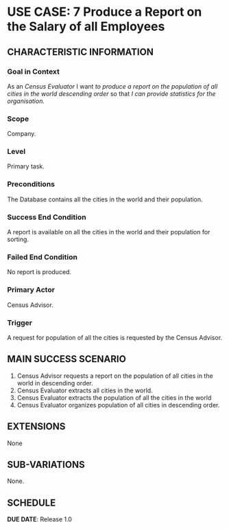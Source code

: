 # USE CASE: 7 Produce a Report on the Salary of all Employees 

## CHARACTERISTIC INFORMATION

### Goal in Context

As an *Census Evaluator* I want *to produce a report on the population of all cities in the world descending order* so that *I can provide statistics for the organisation.*

### Scope

Company.

### Level

Primary task.

### Preconditions

The Database contains all the cities in the world and their population.

### Success End Condition

A report is available on all the cities in the world and their population for sorting.

### Failed End Condition

No report is produced.

### Primary Actor

Census Advisor.

### Trigger

A request for population of all the cities is requested by the Census Advisor.

## MAIN SUCCESS SCENARIO

1. Census Advisor requests a report on the population of all cities in the world in descending order.
2. Census Evaluator extracts all cities in the world.
3. Census Evaluator extracts the population of all the cities in the world
4. Census Evaluator organizes population of all cities in descending order.

## EXTENSIONS

None

## SUB-VARIATIONS

None.

## SCHEDULE

**DUE DATE**: Release 1.0
